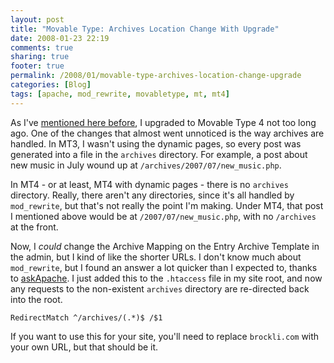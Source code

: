 ```yaml
---
layout: post
title: "Movable Type: Archives Location Change With Upgrade"
date: 2008-01-23 22:19
comments: true
sharing: true
footer: true
permalink: /2008/01/movable-type-archives-location-change-upgrade
categories: [Blog]
tags: [apache, mod_rewrite, movabletype, mt, mt4]
---
```

As I've <a href="/2008/01/upgrading-movable-type">mentioned here before</a>, I upgraded to Movable Type 4 not too long ago.  One of the changes that almost went unnoticed is the way archives are handled.  In MT3, I wasn't using the dynamic pages, so every post was generated into a file in the `archives` directory.  For example, a post about new music in July wound up at `/archives/2007/07/new_music.php`.

In MT4 - or at least, MT4 with dynamic pages - there is no `archives` directory.  Really, there aren't any directories, since it's all handled by `mod_rewrite`, but that's not really the point I'm making.  Under MT4, that post I mentioned above would be at `/2007/07/new_music.php`, with no `/archives` at the front.

Now, I <i>could</i> change the Archive Mapping on the Entry Archive Template in the admin, but I kind of like the shorter URLs.  I don't know much about `mod_rewrite`, but I found an answer a lot quicker than I expected to, thanks to <a href="http://www.askapache.com/htaccess/301-redirect-with-mod_rewrite-or-redirectmatch.html">askApache</a>.   I just added this to the `.htaccess` file in my site root, and now any requests to the non-existent `archives` directory are re-directed back into the root.

`RedirectMatch ^/archives/(.*)$ /$1`

If you want to use this for your site, you'll need to replace `brockli.com` with your own URL, but that should be it.
